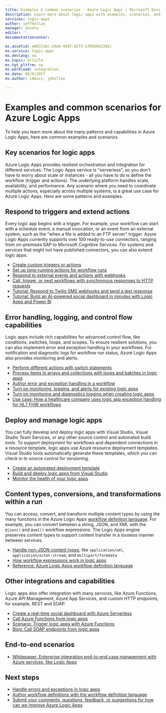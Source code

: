 ```yaml
---
title: Examples & common scenarios - Azure Logic Apps | Microsoft Docs
description: Learn more about logic apps with examples, scenarios, and tutorials
services: logic-apps
author: jeffhollan
manager: anneta
editor: ''
documentationcenter:

ms.assetid: e06311bc-29eb-49df-9273-1f05bbb2395c
ms.service: logic-apps
ms.devlang: na
ms.topic: article
ms.tgt_pltfrm: na
ms.workload: integration
ms.date: 08/9/2017
ms.author: LADocs; jehollan

---
```

# Examples and common scenarios for Azure Logic Apps

To help you learn more about the many patterns and capabilities in Azure Logic Apps, 
here are common examples and scenarios.

## Key scenarios for logic apps

Azure Logic Apps provides resilient orchestration and integration for different services. 
The Logic Apps service is "serverless", so you don't have to worry about scale or instances - 
all you have to do is define the workflow (trigger and actions). 
The underlying platform handles scale, availability, and performance. 
Any scenario where you need to coordinate multiple actions, especially across multiple systems, 
is a great use case for Azure Logic Apps. Here are some patterns and examples.

## Respond to triggers and extend actions

Every logic app begins with a trigger. For example, 
your workflow can start with a schedule event, 
a manual invocation, or an event from an external system, 
such as the "when a file is added to an FTP server" trigger. 
Azure Logic Apps currently supports over 100 ready-to-use connectors, 
ranging from on-premises SAP to Microsoft Cognitive Services. 
For systems and services that might not have published connectors, 
you can also extend logic apps.

* [Create custom triggers or actions](../logic-apps/logic-apps-create-api-app.md)
* [Set up long-running actions for workflow runs](../logic-apps/logic-apps-create-api-app.md)
* [Respond to external events and actions with webhooks](../logic-apps/logic-apps-create-api-app.md)
* [Call, trigger, or nest workflows with synchronous responses to HTTP requests](../logic-apps/logic-apps-http-endpoint.md)
* [Tutorial: Respond to Twilio SMS webhooks and send a text response](https://channel9.msdn.com/Blogs/Windows-Azure/Azure-Logic-Apps-Walkthrough-Webhook-Functions-and-an-SMS-Bot)
* [Tutorial: Build an AI-powered social dashboard in minutes with Logic Apps and Power BI](http://aka.ms/logicappsdemo)

## Error handling, logging, and control flow capabilities

Logic apps include rich capabilities for advanced control flow, 
like conditions, switches, loops, and scopes. 
To ensure resilient solutions, you can also implement 
error and exception handling in your workflows. 
For notification and diagnostic logs for workflow run status, 
Azure Logic Apps also provides monitoring and alerts.

* [Perform different actions with switch statements](../logic-apps/logic-apps-switch-case.md)
* [Process items in arrays and collections with loops and batches in logic apps](../logic-apps/logic-apps-loops-and-scopes.md)
* [Author error and exception handling in a workflow](../logic-apps/logic-apps-exception-handling.md)
* [Turn on monitoring, logging, and alerts for existing logic apps](../logic-apps/logic-apps-monitor-your-logic-apps.md)
* [Turn on monitoring and diagnostics logging when creating logic apps](../logic-apps/logic-apps-monitor-your-logic-apps-oms.md)
* [Use case: How a healthcare company uses logic app exception handling for HL7 FHIR workflows](../logic-apps/logic-apps-scenario-error-and-exception-handling.md)

## Deploy and manage logic apps

You can fully develop and deploy logic apps with Visual Studio, 
Visual Studio Team Services, or any other source control and automated build tools. 
To support deployment for workflows and dependent connections in a resource template, 
logic apps use Azure resource deployment templates. 
Visual Studio tools automatically generate these templates, 
which you can check in to source control for versioning.

* [Create an automated deployment template](../logic-apps/logic-apps-create-deploy-template.md)
* [Build and deploy logic apps from Visual Studio](../logic-apps/logic-apps-deploy-from-vs.md)
* [Monitor the health of your logic apps](../logic-apps/logic-apps-monitor-your-logic-apps.md)

## Content types, conversions, and transformations within a run

You can access, convert, and transform multiple content types by using the many functions 
in the Azure Logic Apps [workflow definition language](http://aka.ms/logicappsdocs). 
For example, you can convert between a string, JSON, and XML with 
the `@json()` and `@xml()` workflow expressions. 
The Logic Apps engine preserves content types to support 
content transfer in a lossless manner between services.

* [Handle non-JSON content types](../logic-apps/logic-apps-content-type.md), 
like `application/xml`, `application/octet-stream`, and `multipart/formdata`
* [How workflow expressions work in logic apps](../logic-apps/logic-apps-author-definitions.md)
* [Reference: Azure Logic Apps workflow definition language](http://aka.ms/logicappsdocs)

## Other integrations and capabilities

Logic apps also offer integration with many services, 
like Azure Functions, Azure API Management, 
Azure App Services, and custom HTTP endpoints, 
for example, REST and SOAP.

* [Create a real-time social dashboard with Azure Serverless](../logic-apps/logic-apps-scenario-social-serverless.md)
* [Call Azure Functions from logic apps](../logic-apps/logic-apps-azure-functions.md)
* [Scenario: Trigger logic apps with Azure Functions](../logic-apps/logic-apps-scenario-function-sb-trigger.md)
* [Blog: Call SOAP endpoints from logic apps](https://blogs.msdn.microsoft.com/logicapps/2016/04/07/using-soap-services-with-logic-apps/)

## End-to-end scenarios

* [Whitepaper: Enterprise integration end-to-end case management with Azure services, like Logic Apps](https://aka.ms/enterprise-integration-e2e-case-management-utilities-logic-apps)

## Next steps

- [Handle errors and exceptions in logic apps](../logic-apps/logic-apps-exception-handling.md)
- [Author workflow definitions with the workflow definition language](../logic-apps/logic-apps-author-definitions.md)
- [Submit your comments, questions, feedback, or suggestions for how can we improve Azure Logic Apps](https://feedback.azure.com/forums/287593-logic-apps)